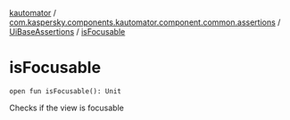 [kautomator](../../index.md) / [com.kaspersky.components.kautomator.component.common.assertions](../index.md) / [UiBaseAssertions](index.md) / [isFocusable](./is-focusable.md)

# isFocusable

`open fun isFocusable(): Unit`

Checks if the view is focusable

